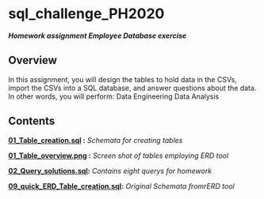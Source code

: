 # sql_challenge_PH2020
***Homework assignment  Employee Database exercise***

<b><h2> Overview </h2></b>
In this assignment, you will design the tables to hold data in the CSVs, import the CSVs into a SQL database, and answer questions about the data. In other words, you will perform:
Data Engineering
Data Analysis


## Contents

<b> [01_Table_creation.sql](https://github.com/PHoogestraat/sql_challenge_PH2020/blob/main/EmployeeSQL/01_Table_creation.sql)           :</b><i> Schemata for creating tables </i>

<b>[01_Table_overview.png](https://github.com/PHoogestraat/sql_challenge_PH2020/blob/main/EmployeeSQL/01_Table_overview.png)            :</b><i> Screen shot of tables employing ERD tool</i>

<b>[02_Query_solutions.sql](https://github.com/PHoogestraat/sql_challenge_PH2020/blob/main/EmployeeSQL/02_Query_solutions.sql):</b>
<i>Contains eight querys for homework</i>

<b>[09_quick_ERD_Table_creation.sql](https://github.com/PHoogestraat/sql_challenge_PH2020/blob/main/EmployeeSQL/QuickDBD-ButlerHomework_emp.sql):</b><i> Original Schemata fromrERD tool</i>
